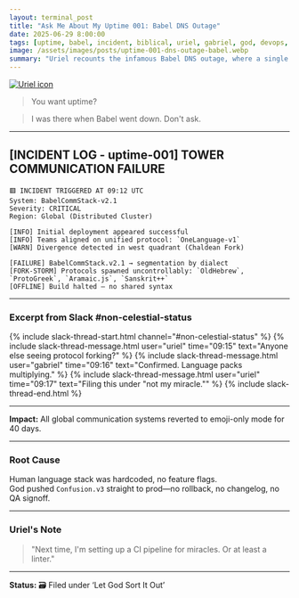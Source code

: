 ```yaml
---
layout: terminal_post
title: "Ask Me About My Uptime 001: Babel DNS Outage"
date: 2025-06-29 8:00:00
tags: [uptime, babel, incident, biblical, uriel, gabriel, god, devops, language, dns, postmortem]
image: /assets/images/posts/uptime-001-dns-outage-babel.webp
summary: "Uriel recounts the infamous Babel DNS outage, where a single deployment fractured global communication and left the team scrambling to debug a divine protocol meltdown."
---
```


<!-- Topic: Ask Me About My Uptime -->

<div class="uriel-intro">
  <div class="uriel-image">
    <a href="{{ '/assets/images/posts/uriel.webp' | relative_url }}"><img src="{{ '/assets/images/posts/uriel.webp' | relative_url }}" alt="Uriel icon" /></a>
  </div>
  <div class="uriel-quote">
    <blockquote>You want uptime?</blockquote>
    <blockquote>I was there when Babel went down. Don't ask.</blockquote>
  </div>
</div>

---

## **[INCIDENT LOG - uptime-001] TOWER COMMUNICATION FAILURE**
```
🟥 INCIDENT TRIGGERED AT 09:12 UTC  
System: BabelCommStack-v2.1  
Severity: CRITICAL  
Region: Global (Distributed Cluster)

[INFO] Initial deployment appeared successful  
[INFO] Teams aligned on unified protocol: `OneLanguage-v1`  
[WARN] Divergence detected in west quadrant (Chaldean Fork)

[FAILURE] BabelCommStack.v2.1 → segmentation by dialect  
[FORK-STORM] Protocols spawned uncontrollably: `OldHebrew`, `ProtoGreek`, `Aramaic.js`, `Sanskrit++`  
[OFFLINE] Build halted — no shared syntax
```

---

### **Excerpt from Slack #non-celestial-status**

{% include slack-thread-start.html channel="#non-celestial-status" %}
{% include slack-thread-message.html user="uriel" time="09:15" text="Anyone else seeing protocol forking?" %}
{% include slack-thread-message.html user="gabriel" time="09:16" text="Confirmed. Language packs multiplying." %}
{% include slack-thread-message.html user="uriel" time="09:17" text="Filing this under \"not my miracle.\"" %}
{% include slack-thread-end.html %}

---

**Impact:** All global communication systems reverted to emoji-only mode for 40 days.

---

### **Root Cause**  
Human language stack was hardcoded, no feature flags.  
God pushed `Confusion.v3` straight to prod—no rollback, no changelog, no QA signoff.

---

### **Uriel's Note**  
> "Next time, I'm setting up a CI pipeline for miracles. Or at least a linter."

---

**Status:** 🗃️ Filed under ‘Let God Sort It Out’

